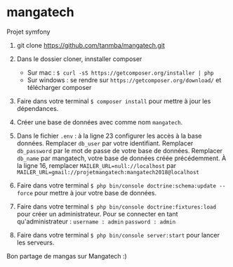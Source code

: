 # mangatech
Projet symfony

1. git clone https://github.com/tanmba/mangatech.git

2. Dans le dossier cloner, innstaller composer
    - Sur mac : `$ curl -sS https://getcomposer.org/installer | php`
    - Sur windows : se rendre sur `https://getcomposer.org/download/` et télécharger composer

3. Faire dans votre terminal `$ composer install` pour mettre à jour les dépendances.

4. Créer une base de données avec comme nom `mangatech`.

5. Dans le fichier `.env` : à la ligne 23 configurer les accès à la base données.
    Remplacer `db_user` par votre identifiant.
    Remplacer `db_password` par le mot de passe de votre base de données.
    Remplacer `db_name` par mangatech, votre base de données créée précédemment. À la ligne 16, remplacer `MAILER_URL=null://localhost` par `MAILER_URL=gmail://projetmangatech:mangatech2018@localhost` 
    
6. Faire dans votre terminal `$ php bin/console doctrine:schema:update --force` pour mettre à jour votre base de données.

7. Faire dans votre terminal `$ php bin/console doctrine:fixtures:load` pour créer un administrateur.
    Pour se connecter en tant qu'administrateur :
    `username : admin` 
    `password : admin`

8. Faire dans votre terminal `$ php bin/console server:start` pour lancer les serveurs.


Bon partage de mangas sur Mangatech :)

